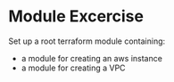 # Module Excercise
Set up a root terraform module containing:
*  a module for creating an aws instance 
*  a module for creating a VPC